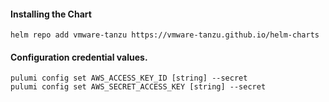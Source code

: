 #### Installing the Chart
```hcl
helm repo add vmware-tanzu https://vmware-tanzu.github.io/helm-charts
```

#### Configuration credential values.
```hcl
pulumi config set AWS_ACCESS_KEY_ID [string] --secret
pulumi config set AWS_SECRET_ACCESS_KEY [string] --secret
```